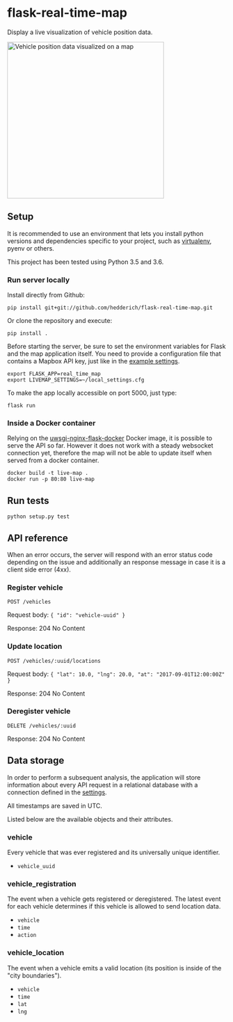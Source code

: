 # flask-real-time-map

Display a live visualization of vehicle position data.

<img src="https://raw.githubusercontent.com/hedderich/flask-real-time-map/master/screenshot.png" alt="Vehicle position data visualized on a map" height="360" />

## Setup

It is recommended to use an environment that lets you install
python versions and dependencies specific to your project, such as
[virtualenv](https://packaging.python.org/guides/installing-using-pip-and-virtualenv/),
pyenv or others.

This project has been tested using Python 3.5 and 3.6.

### Run server locally

Install directly from Github:

```
pip install git+git://github.com/hedderich/flask-real-time-map.git
```

Or clone the repository and execute:

```
pip install .
```

Before starting the server, be sure to set the environment variables for
Flask and the map application itself. You need to provide a configuration file
that contains a Mapbox API key, just like in the
[example settings](example_settings.cfg).

```
export FLASK_APP=real_time_map
export LIVEMAP_SETTINGS=~/local_settings.cfg
```

To make the app locally accessible on port 5000, just type:

```
flask run
```

### Inside a Docker container

Relying on the
[uwsgi-nginx-flask-docker](https://hub.docker.com/r/tiangolo/uwsgi-nginx-flask/)
Docker image, it is possible to serve the API so far. However it does not
work with a steady websocket connection yet, therefore the map will not be able
to update itself when served from a docker container.

```
docker build -t live-map .
docker run -p 80:80 live-map
```

## Run tests

```
python setup.py test
```

## API reference

When an error occurs, the server will respond with an error status code
depending on the issue and additionally an response message in case it is a
client side error (4xx).

### Register vehicle

`POST /vehicles`

Request body: `{ "id": "vehicle-uuid" }`

Response: 204 No Content

### Update location

`POST /vehicles/:uuid/locations`

Request body: `{ "lat": 10.0, "lng": 20.0, "at": "2017-09-01T12:00:00Z" }`

Response: 204 No Content

### Deregister vehicle

`DELETE /vehicles/:uuid`

Response: 204 No Content

## Data storage

In order to perform a subsequent analysis, the application will store
information about every API request in a relational database with a connection
defined in the [settings](example_settings.cfg).

All timestamps are saved in UTC.

Listed below are the available objects and their attributes.

### vehicle

Every vehicle that was ever registered and its universally unique identifier.

* `vehicle_uuid`

### vehicle_registration

The event when a vehicle gets registered or deregistered. The latest event for
each vehicle determines if this vehicle is allowed to send location data.

* `vehicle`
* `time`
* `action`

### vehicle_location

The event when a vehicle emits a valid location (its position is inside of the
"city boundaries").

* `vehicle`
* `time`
* `lat`
* `lng`
